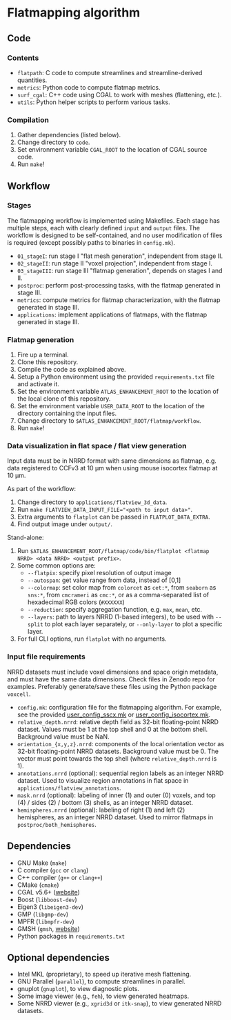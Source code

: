 # Flatmapping algorithm

## Code

### Contents

+ `flatpath`: C code to compute streamlines and streamline-derived quantities.
+ `metrics`: Python code to compute flatmap metrics.
+ `surf_cgal`: C++ code using CGAL to work with meshes (flattening, etc.).
+ `utils`: Python helper scripts to perform various tasks.

### Compilation

1. Gather dependencies (listed below).
2. Change directory to `code`.
3. Set environment variable `CGAL_ROOT` to the location of CGAL source code.
4. Run `make`!

## Workflow

### Stages

The flatmapping workflow is implemented using Makefiles. Each stage has multiple steps, each with clearly defined `input` and `output` files. The workflow is designed to be self-contained, and no user modification of files is required (except possibly paths to binaries in `config.mk`).

+ `01_stageI`: run stage I "flat mesh generation", independent from stage II.
+ `02_stageII`: run stage II "voxel projection", independent from stage I.
+ `03_stageIII`: run stage III "flatmap generation", depends on stages I and II.
+ `postproc`: perform post-processing tasks, with the flatmap generated in stage III.
+ `metrics`: compute metrics for flatmap characterization, with the flatmap generated in stage III.
+ `applications`: implement applications of flatmaps, with the flatmap generated in stage III.

### Flatmap generation

1. Fire up a terminal.
2. Clone this repository.
3. Compile the code as explained above.
4. Setup a Python environment using the provided `requirements.txt` file and activate it.
5. Set the environment variable `ATLAS_ENHANCEMENT_ROOT` to the location of the local clone of this repository.
6. Set the environment variable `USER_DATA_ROOT` to the location of the directory containing the input files.
7. Change directory to `$ATLAS_ENHANCEMENT_ROOT/flatmap/workflow`.
8. Run `make`!

### Data visualization in flat space / flat view generation

Input data must be in NRRD format with same dimensions as flatmap, e.g. data registered to CCFv3 at 10 μm when using mouse isocortex flatmap at 10 μm.

As part of the workflow:

1. Change directory to `applications/flatview_3d_data`.
2. Run `make FLATVIEW_DATA_INPUT_FILE="<path to input data>"`.
3. Extra arguments to `flatplot` can be passed in `FLATPLOT_DATA_EXTRA`.
4. Find output image under `output/`.

Stand-alone:

1. Run `$ATLAS_ENHANCEMENT_ROOT/flatmap/code/bin/flatplot <flatmap NRRD> <data NRRD> <output prefix>`.
2. Some common options are:
   + `--flatpix`: specify pixel resolution of output image
   + `--autospan`: get value range from data, instead of [0,1]
   + `--colormap`: set color map from `colorcet` as `cet:*`, from `seaborn` as `sns:*`, from `cmcrameri` as `cmc:*`, or as a comma-separated list of hexadecimal RGB colors (`#XXXXXX`)
   + `--reduction`: specify aggregation function, e.g. `max`, `mean`, etc.
   + `--layers`: path to layers NRRD (1-based integers), to be used with `--split` to plot each layer separately, or `--only-layer` to plot a specific layer.
4. For full CLI options, run `flatplot` with no arguments.

### Input file requirements

NRRD datasets must include voxel dimensions and space origin metadata, and must have the same data dimensions. Check files in Zenodo repo for examples. Preferably generate/save these files using the Python package `voxcell`.

+ `config.mk`: configuration file for the flatmapping algorithm. For example, see the provided [user_config_sscx.mk](examples/user_config_sscx.mk) or [user_config_isocortex.mk](examples/user_config_isocortex.mk).
+ `relative_depth.nrrd`: relative depth field as 32-bit floating-point NRRD dataset. Values must be 1 at the top shell and 0 at the bottom shell. Background value must be NaN.
+ `orientation_{x,y,z}.nrrd`: components of the local orientation vector as 32-bit floating-point NRRD datasets. Background value must be 0. The vector must point towards the top shell (where `relative_depth.nrrd` is 1).
+ `annotations.nrrd` (optional): sequential region labels as an integer NRRD dataset. Used to visualize region annotations in flat space in `applications/flatview_annotations`.
+ `mask.nrrd` (optional): labeling of inner (1) and outer (0) voxels, and top (4) / sides (2) / bottom (3) shells, as an integer NRRD dataset.
+ `hemispheres.nrrd` (optional): labeling of right (1) and left (2) hemispheres, as an integer NRRD dataset. Used to mirror flatmaps in `postproc/both_hemispheres`.

## Dependencies

+ GNU Make (`make`)
+ C compiler (`gcc` or `clang`)
+ C++ compiler (`g++` or `clang++`)
+ CMake (`cmake`)
+ CGAL v5.6+ ([website](https://www.cgal.org))
+ Boost (`libboost-dev`)
+ Eigen3 (`libeigen3-dev`)
+ GMP (`libgmp-dev`)
+ MPFR (`libmpfr-dev`)
+ GMSH (`gmsh`, [website](http://gmsh.info))
+ Python packages in `requirements.txt`

## Optional dependencies

+ Intel MKL (proprietary), to speed up iterative mesh flattening.
+ GNU Parallel (`parallel`), to compute streamlines in parallel.
+ gnuplot (`gnuplot`), to view diagnostic plots.
+ Some image viewer (e.g., `feh`), to view generated heatmaps.
+ Some NRRD viewer (e.g., `xgrid3d` or `itk-snap`), to view generated NRRD datasets.
